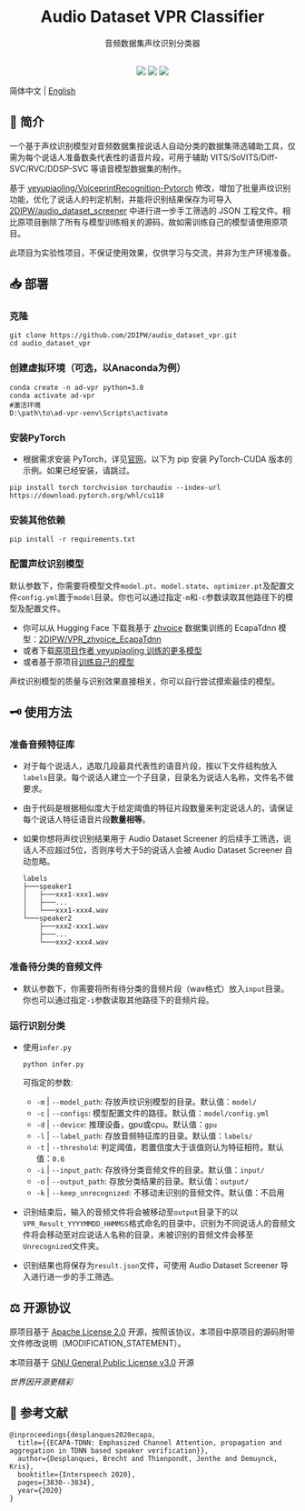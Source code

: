 <div class="title" align=center>
    <h1>Audio Dataset VPR Classifier</h1>
	<div>音频数据集声纹识别分类器</div>
    <br/>
    <p>
        <img src="https://img.shields.io/github/license/2DIPW/audio_dataset_vpr">
    	<img src="https://img.shields.io/badge/python-3.8-blue">
        <img src="https://img.shields.io/github/stars/2DIPW/audio_dataset_vpr?style=social">
        
</div>

简体中文 | [English](https://github.com/2DIPW/audio_dataset_vpr/blob/master/README_EN.md)

## 🚩 简介
一个基于声纹识别模型对音频数据集按说话人自动分类的数据集筛选辅助工具，仅需为每个说话人准备数条代表性的语音片段，可用于辅助 VITS/SoVITS/Diff-SVC/RVC/DDSP-SVC 等语音模型数据集的制作。

基于 [yeyupiaoling/VoiceprintRecognition-Pytorch](https://github.com/yeyupiaoling/VoiceprintRecognition-Pytorch) 修改，增加了批量声纹识别功能，优化了说话人的判定机制，并能将识别结果保存为可导入 [2DIPW/audio_dataset_screener](https://github.com/2DIPW/audio_dataset_screener) 中进行进一步手工筛选的 JSON 工程文件。相比原项目删除了所有与模型训练相关的源码，故如需训练自己的模型请使用原项目。

此项目为实验性项目，不保证使用效果，仅供学习与交流，并非为生产环境准备。

## 📥 部署
### 克隆
```shell
git clone https://github.com/2DIPW/audio_dataset_vpr.git
cd audio_dataset_vpr
```
### 创建虚拟环境（可选，以Anaconda为例）
```sheel
conda create -n ad-vpr python=3.8
conda activate ad-vpr
#激活环境
D:\path\to\ad-vpr-venv\Scripts\activate
```
### 安装PyTorch
- 根据需求安装 PyTorch，详见[官网](https://pytorch.org/get-started/locally)，以下为 pip 安装 PyTorch-CUDA 版本的示例。如果已经安装，请跳过。
```shell
pip install torch torchvision torchaudio --index-url https://download.pytorch.org/whl/cu118
```
### 安装其他依赖
```shell
pip install -r requirements.txt
```
### 配置声纹识别模型
默认参数下，你需要将模型文件`model.pt`、`model.state`、`optimizer.pt`及配置文件`config.yml`置于`model`目录。你也可以通过指定`-m`和`-c`参数读取其他路径下的模型及配置文件。

- 你可以从 Hugging Face 下载我基于 [zhvoice](https://aistudio.baidu.com/aistudio/datasetdetail/133922) 数据集训练的 EcapaTdnn 模型：[2DIPW/VPR_zhvoice_EcapaTdnn](https://huggingface.co/2DIPW/VPR_zhvoice_EcapaTdnn/tree/main)
- 或者下载[原项目作者 yeyupiaoling 训练的更多模型](https://github.com/yeyupiaoling/VoiceprintRecognition-Pytorch#%E6%A8%A1%E5%9E%8B%E4%B8%8B%E8%BD%BD)
- 或者基于原项目[训练自己的模型](https://github.com/yeyupiaoling/VoiceprintRecognition-Pytorch#%E5%88%9B%E5%BB%BA%E6%95%B0%E6%8D%AE)

声纹识别模型的质量与识别效果直接相关，你可以自行尝试摸索最佳的模型。
## 🗝 使用方法
### 准备音频特征库
- 对于每个说话人，选取几段最具代表性的语音片段，按以下文件结构放入`labels`目录。每个说话人建立一个子目录，目录名为说话人名称，文件名不做要求。
- 由于代码是根据相似度大于给定阈值的特征片段数量来判定说话人的，请保证每个说话人特征语音片段**数量相等**。
- 如果你想将声纹识别结果用于 Audio Dataset Screener 的后续手工筛选，说话人不应超过5位，否则序号大于5的说话人会被 Audio Dataset Screener 自动忽略。

    ```
    labels
    ├───speaker1
    │   ├───xxx1-xxx1.wav
    │   ├───...
    │   └───xxx1-xxx4.wav
    └───speaker2
        ├───xxx2-xxx1.wav
        ├───...
        └───xxx2-xxx4.wav
    ```
### 准备待分类的音频文件
- 默认参数下，你需要将所有待分类的音频片段（wav格式）放入`input`目录。你也可以通过指定`-i`参数读取其他路径下的音频片段。
### 运行识别分类
- 使用`infer.py`
    ```shell
    python infer.py
    ```
    可指定的参数:
    - `-m` | `--model_path`: 存放声纹识别模型的目录。默认值：`model/`
    - `-c` | `--configs`: 模型配置文件的路径。默认值：`model/config.yml`
    - `-d` | `--device`: 推理设备，gpu或cpu。默认值：`gpu`
    - `-l` | `--label_path`: 存放音频特征库的目录。默认值：`labels/`
    - `-t` | `--threshold`: 判定阈值，若置信度大于该值则认为特征相符。默认值：`0.6`
    - `-i` | `--input_path`: 存放待分类音频文件的目录。默认值：`input/`
    - `-o` | `--output_path`: 存放分类结果的目录。默认值：`output/`
    - `-k` | `--keep_unrecognized`: 不移动未识别的音频文件。默认值：不启用

- 识别结束后，输入的音频文件将会被移动至`output`目录下的以`VPR_Result_YYYYMMDD_HHMMSS`格式命名的目录中，识别为不同说话人的音频文件将会移动至对应说话人名称的目录，未被识别的音频文件会移至`Unrecognized`文件夹。
- 识别结果也将保存为`result.json`文件，可使用 Audio Dataset Screener 导入进行进一步的手工筛选。

## ⚖ 开源协议
原项目基于 [Apache License 2.0](https://github.com/yeyupiaoling/VoiceprintRecognition-Pytorch/blob/develop/LICENSE) 开源，按照该协议，本项目中原项目的源码附带文件修改说明（MODIFICATION_STATEMENT）。

本项目基于 [GNU General Public License v3.0](https://github.com/2DIPW/audio_dataset_vpr/blob/master/LICENSE) 开源

*世界因开源更精彩*
## 📃 参考文献
```
@inproceedings{desplanques2020ecapa,
  title={{ECAPA-TDNN: Emphasized Channel Attention, propagation and aggregation in TDNN based speaker verification}},
  author={Desplanques, Brecht and Thienpondt, Jenthe and Demuynck, Kris},
  booktitle={Interspeech 2020},
  pages={3830--3834},
  year={2020}
}
```
